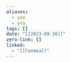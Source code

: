 ```yaml
---
aliases:
  - ухо
  - уха
tags: []
date: "[[2023-09-26]]"
zero-link: []
linked:
  - "[[Голова]]"
---
```

